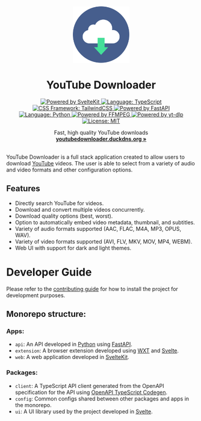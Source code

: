 <p align="center">
  <br />
  <img width="150" height="150" src="./apps/web/static/images/logo.png" alt="Logo">
  <h1 align="center"><b>YouTube Downloader</b></h1>
  <div align="center">
    <a href="https://kit.svelte.dev/">
      <img src="https://img.shields.io/badge/Powered%20by-Svelte-%23FF3E00.svg?style=flat&logo=svelte" alt="Powered by SvelteKit">
    </a>
    <a href="https://www.typescriptlang.org/">
      <img src="https://img.shields.io/badge/Language-Typescript-%233178C6.svg?style=flat&logo=typescript" alt="Language: TypeScript">
    </a>
    <a href="https://tailwindcss.com">
      <img src="https://img.shields.io/badge/CSS%20Framework-TailwindCSS-%2306B6D4?logo=tailwindcss" alt="CSS Framework: TailwindCSS">
    </a>
    <a href="https://fastapi.tiangolo.com/">
      <img src="https://img.shields.io/badge/Powered%20by-FastAPI-%23009688.svg?style=flat&logo=fastapi" alt="Powered by FastAPI">
    </a>
    <a href="https://www.python.org/">
      <img src="https://img.shields.io/badge/Language-Python-%233776AB.svg?style=flat&logo=python" alt="Language: Python">
    </a>
    <a href="https://www.ffmpeg.org/">
      <img src="https://img.shields.io/badge/Powered%20by-FFMPEG-%23007808.svg?style=flat&logo=ffmpeg" alt="Powered by FFMPEG">
    </a>
    <a href="https://github.com/yt-dlp/yt-dlp">
      <img src="https://img.shields.io/badge/Powered%20by-yt--dlp-%23FF0000.svg?style=flat&logo=youtube" alt="Powered by yt-dlp">
    </a>
    <a href="https://github.com/jordanshatford/youtube-downloader/blob/main/LICENSE">
      <img src="https://img.shields.io/badge/License-MIT-black.svg?style=flat&logo=license" alt="License: MIT">
    </a>
  </div>
  <p align="center">
    Fast, high quality YouTube downloads
    <br />
    <a href="https://youtubedownloader.duckdns.org"><strong>youtubedownloader.duckdns.org »</strong></a>
    <br />
    <br />
  </p>
</p>

YouTube Downloader is a full stack application created to allow users to download [YouTube](https://www.youtube.com/) videos. The user is able to select from a variety of audio and video formats and other configuration options.

## Features
  - Directly search YouTube for videos.
  - Download and convert multiple videos concurrently.
  - Download quality options (best, worst).
  - Option to automatically embed video metadata, thumbnail, and subtitles.
  - Variety of audio formats supported (AAC, FLAC, M4A, MP3, OPUS, WAV).
  - Variety of video formats supported (AVI, FLV, MKV, MOV, MP4, WEBM).
  - Web UI with support for dark and light themes.

# Developer Guide
Please refer to the [contributing guide](CONTRIBUTING.md) for how to install the project for development purposes.

## Monorepo structure:

### Apps:
- `api`: An API developed in [Python](https://www.python.org/) using [FastAPI](https://fastapi.tiangolo.com/).
- `extension`: A browser extension developed using [WXT](https://wxt.dev/) and [Svelte](https://svelte.dev/).
- `web`: A web application developed in [SvelteKit](https://kit.svelte.dev/).

### Packages:
- `client`: A TypeScript API client generated from the OpenAPI specification for the API using [OpenAPI TypeScript Codegen](https://github.com/nicolas-chaulet/openapi-typescript-codegen).
- `config`: Common configs shared between other packages and apps in the monorepo.
- `ui`: A UI library used by the project developed in [Svelte](https://svelte.dev/).
